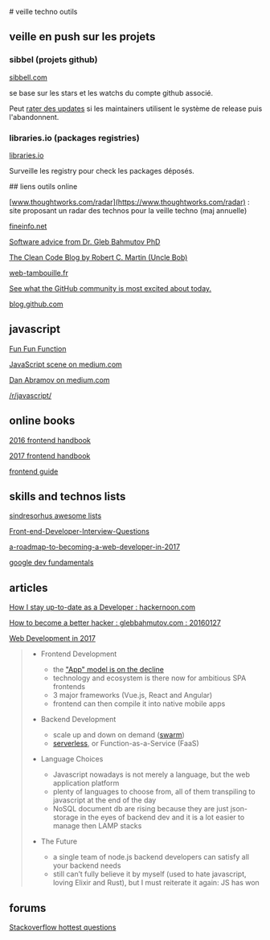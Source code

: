# veille techno outils

## veille en push sur les projets

### sibbel (projets github)

[sibbell.com](https://sibbell.com/github/releases/)

se base sur les stars et les watchs du compte github associé.

Peut [rater des updates](https://github.com/sibbell/support/issues/77) si les maintainers utilisent le système de release puis l'abandonnent. 

### libraries.io (packages registries)

[libraries.io](https://libraries.io/)

Surveille les registry pour check les packages déposés.

## liens outils online

[www.thoughtworks.com/radar](https://www.thoughtworks.com/radar) : site proposant un radar des technos pour la veille techno (maj annuelle)

[fineinfo.net](http://fineinfo.net/)

[Software advice from Dr. Gleb Bahmutov PhD](https://glebbahmutov.com/blog/)

[The Clean Code Blog by Robert C. Martin (Uncle Bob)](http://blog.cleancoder.com/)

[web-tambouille.fr](http://web-tambouille.fr/)

[See what the GitHub community is most excited about today.](https://github.com/trending)

[blog.github.com](https://blog.github.com/)

## javascript

[Fun Fun Function](https://www.youtube.com/channel/UCO1cgjhGzsSYb1rsB4bFe4Q)

[JavaScript scene on medium.com](https://medium.com/javascript-scene)

[Dan Abramov on medium.com](https://medium.com/@dan_abramov)

[/r/javascript/](https://www.reddit.com/r/javascript/)

## online books

[2016 frontend handbook](https://www.frontendhandbook.com/)

[2017 frontend handbook](https://frontendmasters.com/books/front-end-handbook/2017/)

[frontend guide](https://github.com/grab/front-end-guide)

## skills and technos lists

[sindresorhus awesome lists](https://github.com/sindresorhus/awesome)

[Front-end-Developer-Interview-Questions](https://github.com/h5bp/Front-end-Developer-Interview-Questions)

[a-roadmap-to-becoming-a-web-developer-in-2017](https://medium.freecodecamp.org/a-roadmap-to-becoming-a-web-developer-in-2017-b6ac3dddd0cf)

[google dev fundamentals](https://developers.google.com/web/fundamentals/)

## articles

[How I stay up-to-date as a Developer : hackernoon.com](https://hackernoon.com/how-do-i-stay-up-to-date-as-a-developer-5ec773e30a82)

[How to become a better hacker : glebbahmutov.com : 20160127](https://glebbahmutov.com/blog/better-hacker/)

[Web Development in 2017](https://medium.com/@Hisako1337/web-development-in-2017-e106ec18662)

> - Frontend Development
>   - the ["App" model is on the decline](https://www.b2bmarketing.net/en-gb/resources/news/mobile-app-usage-significant-decline)
>   - technology and ecosystem is there now for ambitious SPA frontends
>   - 3 major frameworks (Vue.js, React and Angular)
>   - frontend can then compile it into native mobile apps 
> 
> - Backend Development
>   - scale up and down on demand ([swarm](https://docs.docker.com/engine/swarm/))
>   - [serverless](https://martinfowler.com/articles/serverless.html), or Function-as-a-Service (FaaS)
> 
> - Language Choices
>   - Javascript nowadays is not merely a language, but the web application platform
>   - plenty of languages to choose from, all of them transpiling to javascript at the end of the day
>   - NoSQL document db are rising because they are just json-storage in the eyes of backend dev and it is a lot easier
>   to manage then LAMP stacks
>   
> - The Future
>   - a single team of node.js backend developers can satisfy all your backend needs
>   - still can’t fully believe it by myself (used to hate javascript, loving Elixir and Rust), but I must reiterate it 
>   again: JS has won

## forums

[Stackoverflow hottest questions](https://stackoverflow.com/?tab=week)
